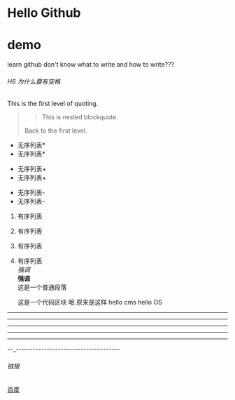 Hello Github
============
# demo
learn github
don't know what to write and how to write???
###### H6 为什么要有空格
This is the first level of quoting.
>
>>This is nested blockquote.
>
>Back to the first level.
* 无序列表*
* 无序列表*
+ 无序列表+
+ 无序列表+
- 无序列表-
- 无序列表-
1. 有序列表
2. 有序列表
3. 有序列表
5. 有序列表  
*强调*  
**强调**  
这是一个普通段落

    这是一个代码区块
    哦 原来是这样
    hello cms
    hello OS
*  * **

* * *

***

*****

- - -

--_-------------------------------------
###### 链接

[百度](http://www.baidu.com)
